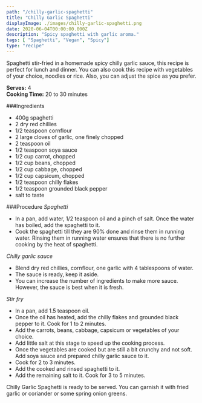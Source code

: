 ```yaml
---
path: "/chilly-garlic-spaghetti"
title: "Chilly Garlic Spaghetti"
displayImage: ./images/chilly-garlic-spaghetti.png
date: 2020-06-04T00:00:00.000Z
description: "Spicy spaghetti with garlic aroma."
tags: [ "Spaghetti", "Vegan", "Spicy"]
type: "recipe"
---
```


Spaghetti stir-fried in a homemade spicy chilly garlic sauce, this recipe is perfect for lunch and dinner. You can also cook this recipe with vegetables of your choice, noodles or rice. Also, you can adjust the spice as you prefer.

**Serves:** 4\
**Cooking Time:** 20 to 30 minutes

###Ingredients
- 400g spaghetti
- 2 dry red chillies
- 1/2 teaspoon cornflour
- 2 large cloves of garlic, one finely chopped
- 2 teaspoon oil
- 1/2 teaspoon soya sauce
- 1/2 cup carrot, chopped
- 1/2 cup beans, chopped
- 1/2 cup cabbage, chopped
- 1/2 cup capsicum, chopped
- 1/2 teaspoon chilly flakes
- 1/2 teaspoon grounded black pepper
- salt to taste

###Procedure
*Spaghetti*
- In a pan, add water, 1/2 teaspoon oil and a pinch of salt. Once the water has boiled, add the spaghetti to it. 
- Cook the spaghetti till they are 90% done and rinse them in running water. Rinsing them in running water ensures that there is no further cooking by the heat of spaghetti. 

*Chilly garlic sauce*
- Blend dry red chillies, cornflour, one garlic with 4 tablespoons of water. 
- The sauce is ready, keep it aside. 
- You can increase the number of ingredients to make more sauce. However, the sauce is best when it is fresh. 

*Stir fry*
- In a pan, add 1.5 teaspoon oil.
- Once the oil has heated, add the chilly flakes and grounded black pepper to it. Cook for 1 to 2 minutes. 
- Add the carrots, beans, cabbage, capsicum or vegetables of your choice. 
- Add little salt at this stage to speed up the cooking process. 
- Once the vegetables are cooked but are still a bit crunchy and not soft. Add soya sauce and prepared chilly garlic sauce to it.
- Cook for 2 to 3 minutes. 
- Add the cooked and rinsed spaghetti to it.
- Add the remaining salt to it. Cook for 3 to 5 minutes. 

Chilly Garlic Spaghetti is ready to be served. You can garnish it with fried garlic or coriander or some spring onion greens. 